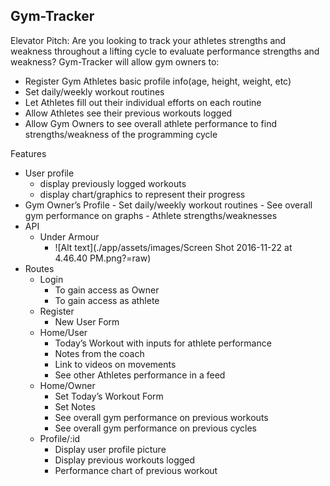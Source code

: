 ## Gym-Tracker


Elevator Pitch: Are you looking to track your athletes strengths and weakness throughout a lifting cycle to evaluate performance strengths and weakness? Gym-Tracker will allow gym owners to:
- Register Gym Athletes basic profile info(age, height, weight, etc)
- Set daily/weekly workout routines
- Let Athletes fill out their individual efforts on each routine
- Allow Athletes see their previous workouts logged
- Allow Gym Owners to see overall athlete performance to find strengths/weakness of the programming cycle

Features
- User profile
	- display previously logged workouts
	- display chart/graphics to represent their progress
- Gym Owner’s Profile
      	- Set daily/weekly workout routines
      	- See overall gym performance on graphs
        - Athlete strengths/weaknesses
- API
	- Under Armour 
        - ![Alt text](./app/assets/images/Screen Shot 2016-11-22 at 4.46.40 PM.png?=raw)
- Routes
	- Login
		- To gain access as Owner
		- To gain access as athlete
	- Register
		- New User Form
	- Home/User
		- Today’s Workout with inputs for athlete performance
		- Notes from the coach
		- Link to videos on movements
		- See other Athletes performance in a feed
	- Home/Owner
		- Set Today’s Workout Form
		- Set Notes
		- See overall gym performance on previous workouts
		- See overall gym performance on previous cycles
	- Profile/:id
		- Display user profile picture
		- Display previous workouts logged
		- Performance chart of previous workout
